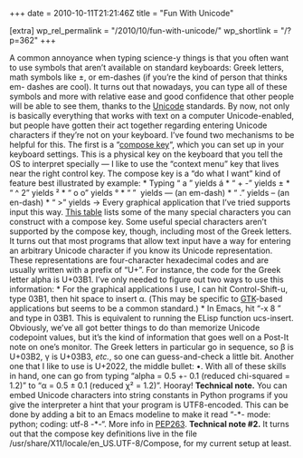 +++
date = 2010-10-11T21:21:46Z
title = "Fun With Unicode"

[extra]
wp_rel_permalink = "/2010/10/fun-with-unicode/"
wp_shortlink = "/?p=362"
+++

A common annoyance when typing science-y things is that you often want to use
symbols that aren’t available on standard keyboards: Greek letters, math
symbols like ±, or em-dashes (if you’re the kind of person that thinks em-
dashes are cool). It turns out that nowadays, you can type all of these
symbols and more with relative ease and good confidence that other people will
be able to see them, thanks to the [Unicode](http://unicode.org/) standards.
By now, not only is basically everything that works with text on a computer
Unicode-enabled, but people have gotten their act together regarding entering
Unicode characters if they’re not on your keyboard. I’ve found two mechanisms
to be helpful for this.  The first is a “[compose
key](http://en.wikipedia.org/wiki/Compose_key)“, which you can set up in your
keyboard settings. This is a physical key on the keyboard that you tell the OS
to interpret specially — I like to use the “context menu” key that lives near
the right control key. The compose key is a “do what I want” kind of feature
best illustrated by example:  *   Typing “<compose> a <apostrophe>” yields á *
“<compose> + -” yields ± *   “<compose> ^ 2” yields ² *   “<compose> o o”
yields ° *   “<compose> <dash> <dash> <dash>”  yields — (an em-dash) *
“<compose> <dash> <dash> .” yields – (an en-dash) *   “<compose> <dash> >”
yields →  Every graphical application that I’ve tried supports input this way.
[This table](http://www.hermit.org/Linux/ComposeKeys.html) lists some of the
many special characters you can construct with a compose key.  Some useful
special characters aren’t supported by the compose key, though, including most
of the Greek letters. It turns out that most programs that allow text input
have a way for entering an arbitrary Unicode character if you know its Unicode
representation. These representations are four-character hexadecimal codes and
are usually written with a prefix of “U+”. For instance, the code for the
Greek letter alpha is U+03B1. I’ve only needed to figure out two ways to use
this information:  *   For the graphical applications I use, I can hit
Control-Shift-u, type 03B1, then hit space to insert α. (This may be specific
to [GTK](http://gtk.org/)\-based applications but seems to be a common
standard.) *   In Emacs, hit “<Control>-x 8 <return>” and type in 03B1. This
is equivalent to running the ELisp function ucs-insert.  Obviously, we’ve all
got better things to do than memorize Unicode codepoint values, but it’s the
kind of information that goes well on a Post-It note on one’s monitor. The
Greek letters in particular go in sequence, so β is U+03B2, γ is U+03B3,
_etc._, so one can guess-and-check a little bit. Another one that I like to
use is U+2022, the middle bullet: •.  With all of these skills in hand, one
can go from typing “alpha = 0.5 +- 0.1 (reduced chi-squared = 1.2)” to “α =
0.5 ± 0.1 (reduced χ² = 1.2)”. Hooray!  **Technical note.** You can embed
Unicode characters into string constants in Python programs if you give the
interpreter a hint that your program is UTF8-encoded. This can be done by
adding a bit to an Emacs modeline to make it read “-\*- mode: python; coding:
utf-8 -\*-“. More info in [PEP263](http://www.python.org/dev/peps/pep-0263/).
**Technical note #2.** It turns out that the compose key definitions live in
the file /usr/share/X11/locale/en\_US.UTF-8/Compose, for my current setup at
least.
